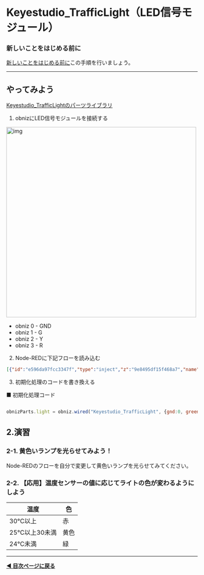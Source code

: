 # Keyestudio_TrafficLight（LED信号モジュール）

### **新しいことをはじめる前に**  

[新しいことをはじめる前に](../before-start.md)この手順を行いましょう。


---

## やってみよう

[Keyestudio_TrafficLightのパーツライブラリ](https://docs.obniz.com/ja/sdk/parts/Keyestudio_TrafficLight/README.md)


1. obnizにLED信号モジュールを接続する
<img src="https://i.gyazo.com/a761dd9b2e6b058523ca062e14adb16d.jpg" alt="img" width= "500">

- obniz 0 - GND
- obniz 1 - G
- obniz 2 - Y
- obniz 3 - R

2. Node-REDに下記フローを読み込む

```JSON
[{"id":"e596da97fcc3347f","type":"inject","z":"9e8495df15f468a7","name":"","props":[{"p":"payload"},{"p":"topic","vt":"str"}],"repeat":"","crontab":"","once":false,"onceDelay":0.1,"topic":"","payload":"red","payloadType":"str","x":170,"y":200,"wires":[["84b22ff78427aabe"]]},{"id":"a4d4f9837d757ce0","type":"inject","z":"9e8495df15f468a7","name":"","props":[{"p":"payload"},{"p":"topic","vt":"str"}],"repeat":"","crontab":"","once":false,"onceDelay":0.1,"topic":"","payload":"green","payloadType":"str","x":170,"y":300,"wires":[["84b22ff78427aabe"]]},{"id":"37213fb490f6b9cb","type":"debug","z":"9e8495df15f468a7","name":"debug 3","active":true,"tosidebar":true,"console":false,"tostatus":false,"complete":"false","statusVal":"","statusType":"auto","x":700,"y":280,"wires":[]},{"id":"84b22ff78427aabe","type":"obniz-function","z":"9e8495df15f468a7","obniz":"","name":"","code":"obnizParts.light.single(msg.payload);\n\nreturn msg;","x":460,"y":280,"wires":[["37213fb490f6b9cb"]]}]

```

3. 初期化処理のコードを書き換える

■ 初期化処理コード

```javascript

obnizParts.light = obniz.wired("Keyestudio_TrafficLight", {gnd:0, green:1, yellow:2, red:3});

```

## 2.演習

### 2-1. 黄色いランプを光らせてみよう！

Node-REDのフローを自分で変更して黄色いランプを光らせてみてください。


### 2-2. 【応用】温度センサーの値に応じてライトの色が変わるようにしよう

| 温度 | 色 |
|----------|----------|
| 30℃以上   | 赤  |
| 25℃以上30未満   | 黄色  |
| 24℃未満  | 緑 |



---

**[◀ 目次ページに戻る](../readme.md)**